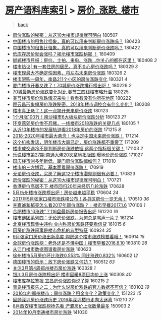 [房产语料库索引](../../README.md)  > [房价_涨跌_楼市](房价_涨跌_楼市.md)
====
> [back](../README.md)

- [房价涨跌的秘密：从这10大楼市规律就可明白](http://jkwz.applinzi.com/ittc/7100360480919127051.html#%E6%88%BF%E4%BB%B7%E6%B6%A8%E8%B7%8C%E7%9A%84%E7%A7%98%E5%AF%86%EF%BC%9A%E4%BB%8E%E8%BF%9910%E5%A4%A7%E6%A5%BC%E5%B8%82%E8%A7%84%E5%BE%8B%E5%B0%B1%E5%8F%AF%E6%98%8E%E7%99%BD) 180507  
- [中国楼市的租售比怪象，真的可以用来判断房价涨跌吗？](http://jkwz.applinzi.com/ittc/7095121957551080455.html#%E4%B8%AD%E5%9B%BD%E6%A5%BC%E5%B8%82%E7%9A%84%E7%A7%9F%E5%94%AE%E6%AF%94%E6%80%AA%E8%B1%A1%EF%BC%8C%E7%9C%9F%E7%9A%84%E5%8F%AF%E4%BB%A5%E7%94%A8%E6%9D%A5%E5%88%A4%E6%96%AD%E6%88%BF%E4%BB%B7%E6%B6%A8%E8%B7%8C%E5%90%97%EF%BC%9F) 180423  
- [中国楼市的租售比怪象，真的可以用来判断房价涨跌吗？](http://jkwz.applinzi.com/ittc/7094851743269782544.html#%E4%B8%AD%E5%9B%BD%E6%A5%BC%E5%B8%82%E7%9A%84%E7%A7%9F%E5%94%AE%E6%AF%94%E6%80%AA%E8%B1%A1%EF%BC%8C%E7%9C%9F%E7%9A%84%E5%8F%AF%E4%BB%A5%E7%94%A8%E6%9D%A5%E5%88%A4%E6%96%AD%E6%88%BF%E4%BB%B7%E6%B6%A8%E8%B7%8C%E5%90%97%EF%BC%9F) 180422  
- [低库存房价就会涨吗？揭示楼市涨跌秘密 ！](http://jkwz.applinzi.com/ittc/7089978207770248209.html#%E4%BD%8E%E5%BA%93%E5%AD%98%E6%88%BF%E4%BB%B7%E5%B0%B1%E4%BC%9A%E6%B6%A8%E5%90%97%EF%BC%9F%E6%8F%AD%E7%A4%BA%E6%A5%BC%E5%B8%82%E6%B6%A8%E8%B7%8C%E7%A7%98%E5%AF%86+%EF%BC%81) 180409  
- [邯郸楼市月报：房价、土拍、来电、涨跌...你关心的都在这里！](http://jkwz.applinzi.com/ittc/7089632248729175046.html#%E9%82%AF%E9%83%B8%E6%A5%BC%E5%B8%82%E6%9C%88%E6%8A%A5%EF%BC%9A%E6%88%BF%E4%BB%B7%E3%80%81%E5%9C%9F%E6%8B%8D%E3%80%81%E6%9D%A5%E7%94%B5%E3%80%81%E6%B6%A8%E8%B7%8C...%E4%BD%A0%E5%85%B3%E5%BF%83%E7%9A%84%E9%83%BD%E5%9C%A8%E8%BF%99%E9%87%8C%EF%BC%81) 180408 *3* 
- [楼市热议| 有一套住房的居民，真不关心房价涨跌吗？](http://jkwz.applinzi.com/ittc/7085835134479893520.html#%E6%A5%BC%E5%B8%82%E7%83%AD%E8%AE%AE%7C+%E6%9C%89%E4%B8%80%E5%A5%97%E4%BD%8F%E6%88%BF%E7%9A%84%E5%B1%85%E6%B0%91%EF%BC%8C%E7%9C%9F%E4%B8%8D%E5%85%B3%E5%BF%83%E6%88%BF%E4%BB%B7%E6%B6%A8%E8%B7%8C%E5%90%97%EF%BC%9F) 180329 *3* 
- [楼市现最大不确定性因素，将左右未来房价涨跌](http://jkwz.applinzi.com/ittc/7084517076532462602.html#%E6%A5%BC%E5%B8%82%E7%8E%B0%E6%9C%80%E5%A4%A7%E4%B8%8D%E7%A1%AE%E5%AE%9A%E6%80%A7%E5%9B%A0%E7%B4%A0%EF%BC%8C%E5%B0%86%E5%B7%A6%E5%8F%B3%E6%9C%AA%E6%9D%A5%E6%88%BF%E4%BB%B7%E6%B6%A8%E8%B7%8C) 180326 *2* 
- [楼市限购一周年，南昌211个小区的房价涨跌变化](http://jkwz.applinzi.com/ittc/7082935100990030854.html#%E6%A5%BC%E5%B8%82%E9%99%90%E8%B4%AD%E4%B8%80%E5%91%A8%E5%B9%B4%EF%BC%8C%E5%8D%97%E6%98%8C211%E4%B8%AA%E5%B0%8F%E5%8C%BA%E7%9A%84%E6%88%BF%E4%BB%B7%E6%B6%A8%E8%B7%8C%E5%8F%98%E5%8C%96) 180321 *4* 
- [厦门楼市开春又跌了！70城房价涨跌排行榜出炉！](http://jkwz.applinzi.com/ittc/7074319674588529670.html#%E5%8E%A6%E9%97%A8%E6%A5%BC%E5%B8%82%E5%BC%80%E6%98%A5%E5%8F%88%E8%B7%8C%E4%BA%86%EF%BC%8170%E5%9F%8E%E6%88%BF%E4%BB%B7%E6%B6%A8%E8%B7%8C%E6%8E%92%E8%A1%8C%E6%A6%9C%E5%87%BA%E7%82%89%EF%BC%81) 180226 *2* 
- [70城最新房价涨跌变化对比 春节三四线楼市略升温](http://jkwz.applinzi.com/ittc/7074031369091286032.html#70%E5%9F%8E%E6%9C%80%E6%96%B0%E6%88%BF%E4%BB%B7%E6%B6%A8%E8%B7%8C%E5%8F%98%E5%8C%96%E5%AF%B9%E6%AF%94+%E6%98%A5%E8%8A%82%E4%B8%89%E5%9B%9B%E7%BA%BF%E6%A5%BC%E5%B8%82%E7%95%A5%E5%8D%87%E6%B8%A9) 180225  
- [春节楼市房价涨跌情况来啦！看看有没有你所在地区](http://jkwz.applinzi.com/ittc/7072966985086665744.html#%E6%98%A5%E8%8A%82%E6%A5%BC%E5%B8%82%E6%88%BF%E4%BB%B7%E6%B6%A8%E8%B7%8C%E6%83%85%E5%86%B5%E6%9D%A5%E5%95%A6%EF%BC%81%E7%9C%8B%E7%9C%8B%E6%9C%89%E6%B2%A1%E6%9C%89%E4%BD%A0%E6%89%80%E5%9C%A8%E5%9C%B0%E5%8C%BA) 180222  
- [顾云昌形象揭房价涨跌秘密，2018年楼市调控会有什么变化？](http://jkwz.applinzi.com/ittc/7067706140400288778.html#%E9%A1%BE%E4%BA%91%E6%98%8C%E5%BD%A2%E8%B1%A1%E6%8F%AD%E6%88%BF%E4%BB%B7%E6%B6%A8%E8%B7%8C%E7%A7%98%E5%AF%86%EF%BC%8C2018%E5%B9%B4%E6%A5%BC%E5%B8%82%E8%B0%83%E6%8E%A7%E4%BC%9A%E6%9C%89%E4%BB%80%E4%B9%88%E5%8F%98%E5%8C%96%EF%BC%9F) 180208  
- [楼市真正悬了！这一点揭开未来房价涨跌](http://jkwz.applinzi.com/ittc/7061902685471507472.html#%E6%A5%BC%E5%B8%82%E7%9C%9F%E6%AD%A3%E6%82%AC%E4%BA%86%EF%BC%81%E8%BF%99%E4%B8%80%E7%82%B9%E6%8F%AD%E5%BC%80%E6%9C%AA%E6%9D%A5%E6%88%BF%E4%BB%B7%E6%B6%A8%E8%B7%8C) 180123  
- [1个月涨100万！南沙楼市6大板块房价涨跌分析](http://jkwz.applinzi.com/ittc/7061842297845449735.html#1%E4%B8%AA%E6%9C%88%E6%B6%A8100%E4%B8%87%EF%BC%81%E5%8D%97%E6%B2%99%E6%A5%BC%E5%B8%826%E5%A4%A7%E6%9D%BF%E5%9D%97%E6%88%BF%E4%BB%B7%E6%B6%A8%E8%B7%8C%E5%88%86%E6%9E%90) 180123 *21* 
- [环京燕郊房价惨不忍睹，一线楼市2018涨跌的关键几点](http://jkwz.applinzi.com/ittc/7055215034924270598.html#%E7%8E%AF%E4%BA%AC%E7%87%95%E9%83%8A%E6%88%BF%E4%BB%B7%E6%83%A8%E4%B8%8D%E5%BF%8D%E7%9D%B9%EF%BC%8C%E4%B8%80%E7%BA%BF%E6%A5%BC%E5%B8%822018%E6%B6%A8%E8%B7%8C%E7%9A%84%E5%85%B3%E9%94%AE%E5%87%A0%E7%82%B9) 180105 *1* 
- [从近10年楼市的发展轨迹看2018年房价的涨跌](http://jkwz.applinzi.com/ittc/7047431385432720401.html#%E4%BB%8E%E8%BF%9110%E5%B9%B4%E6%A5%BC%E5%B8%82%E7%9A%84%E5%8F%91%E5%B1%95%E8%BD%A8%E8%BF%B9%E7%9C%8B2018%E5%B9%B4%E6%88%BF%E4%BB%B7%E7%9A%84%E6%B6%A8%E8%B7%8C) 171215 *8* 
- [2018-2020年楼市最大悬念！也决定中国未来房价涨跌！](http://jkwz.applinzi.com/ittc/7046994745518195728.html#2018-2020%E5%B9%B4%E6%A5%BC%E5%B8%82%E6%9C%80%E5%A4%A7%E6%82%AC%E5%BF%B5%EF%BC%81%E4%B9%9F%E5%86%B3%E5%AE%9A%E4%B8%AD%E5%9B%BD%E6%9C%AA%E6%9D%A5%E6%88%BF%E4%BB%B7%E6%B6%A8%E8%B7%8C%EF%BC%81) 171214  
- [这个机构发话，明年楼市大局已定，房价涨跌都不重要了](http://jkwz.applinzi.com/ittc/7044992329209873424.html#%E8%BF%99%E4%B8%AA%E6%9C%BA%E6%9E%84%E5%8F%91%E8%AF%9D%EF%BC%8C%E6%98%8E%E5%B9%B4%E6%A5%BC%E5%B8%82%E5%A4%A7%E5%B1%80%E5%B7%B2%E5%AE%9A%EF%BC%8C%E6%88%BF%E4%BB%B7%E6%B6%A8%E8%B7%8C%E9%83%BD%E4%B8%8D%E9%87%8D%E8%A6%81%E4%BA%86) 171209  
- [楼市成交遇冷不是判断房价涨跌依据 这两个指标很关键！](http://jkwz.applinzi.com/ittc/7031733237834056721.html#%E6%A5%BC%E5%B8%82%E6%88%90%E4%BA%A4%E9%81%87%E5%86%B7%E4%B8%8D%E6%98%AF%E5%88%A4%E6%96%AD%E6%88%BF%E4%BB%B7%E6%B6%A8%E8%B7%8C%E4%BE%9D%E6%8D%AE+%E8%BF%99%E4%B8%A4%E4%B8%AA%E6%8C%87%E6%A0%87%E5%BE%88%E5%85%B3%E9%94%AE%EF%BC%81) 171103 *2* 
- [乐说楼市第27期:南通大佬20次拿地拓版图 曝地价房价涨跌](http://jkwz.applinzi.com/ittc/7029125130599531537.html#%E4%B9%90%E8%AF%B4%E6%A5%BC%E5%B8%82%E7%AC%AC27%E6%9C%9F%3A%E5%8D%97%E9%80%9A%E5%A4%A7%E4%BD%AC20%E6%AC%A1%E6%8B%BF%E5%9C%B0%E6%8B%93%E7%89%88%E5%9B%BE+%E6%9B%9D%E5%9C%B0%E4%BB%B7%E6%88%BF%E4%BB%B7%E6%B6%A8%E8%B7%8C) 171027  
- [国庆楼市创多年新低，厦门房价涨跌幅如何？](http://jkwz.applinzi.com/ittc/7022767274971366416.html#%E5%9B%BD%E5%BA%86%E6%A5%BC%E5%B8%82%E5%88%9B%E5%A4%9A%E5%B9%B4%E6%96%B0%E4%BD%8E%EF%BC%8C%E5%8E%A6%E9%97%A8%E6%88%BF%E4%BB%B7%E6%B6%A8%E8%B7%8C%E5%B9%85%E5%A6%82%E4%BD%95%EF%BC%9F) 171010  
- [楼市的三方博弈，基本面看房价涨跌！](http://jkwz.applinzi.com/ittc/7014945052672132112.html#%E6%A5%BC%E5%B8%82%E7%9A%84%E4%B8%89%E6%96%B9%E5%8D%9A%E5%BC%88%EF%BC%8C%E5%9F%BA%E6%9C%AC%E9%9D%A2%E7%9C%8B%E6%88%BF%E4%BB%B7%E6%B6%A8%E8%B7%8C%EF%BC%81) 170919  
- [无论房价涨跌，买房了解这12个楼市潜规则很有必要！](http://jkwz.applinzi.com/ittc/7005077016326702096.html#%E6%97%A0%E8%AE%BA%E6%88%BF%E4%BB%B7%E6%B6%A8%E8%B7%8C%EF%BC%8C%E4%B9%B0%E6%88%BF%E4%BA%86%E8%A7%A3%E8%BF%9912%E4%B8%AA%E6%A5%BC%E5%B8%82%E6%BD%9C%E8%A7%84%E5%88%99%E5%BE%88%E6%9C%89%E5%BF%85%E8%A6%81%EF%BC%81) 170823  
- [房价涨跌的秘密：从这10大楼市规律就可明白！](http://jkwz.applinzi.com/ittc/6992806537092138001.html#%E6%88%BF%E4%BB%B7%E6%B6%A8%E8%B7%8C%E7%9A%84%E7%A7%98%E5%AF%86%EF%BC%9A%E4%BB%8E%E8%BF%9910%E5%A4%A7%E6%A5%BC%E5%B8%82%E8%A7%84%E5%BE%8B%E5%B0%B1%E5%8F%AF%E6%98%8E%E7%99%BD%EF%BC%81) 170721  
- [香港房价高居不下 楼市回归20年来经历几轮涨跌](http://jkwz.applinzi.com/ittc/6984131917262619653.html#%E9%A6%99%E6%B8%AF%E6%88%BF%E4%BB%B7%E9%AB%98%E5%B1%85%E4%B8%8D%E4%B8%8B+%E6%A5%BC%E5%B8%82%E5%9B%9E%E5%BD%9220%E5%B9%B4%E6%9D%A5%E7%BB%8F%E5%8E%86%E5%87%A0%E8%BD%AE%E6%B6%A8%E8%B7%8C) 170628  
- [5月杭州楼市涨跌榜出炉！房价越来越平稳](http://jkwz.applinzi.com/ittc/6975423740618736645.html#5%E6%9C%88%E6%9D%AD%E5%B7%9E%E6%A5%BC%E5%B8%82%E6%B6%A8%E8%B7%8C%E6%A6%9C%E5%87%BA%E7%82%89%EF%BC%81%E6%88%BF%E4%BB%B7%E8%B6%8A%E6%9D%A5%E8%B6%8A%E5%B9%B3%E7%A8%B3) 170604 *24* 
- [2017年5月张家口楼市涨跌榜公布！各县区房价一览无余！](http://jkwz.applinzi.com/ittc/6966067914368091141.html#2017%E5%B9%B45%E6%9C%88%E5%BC%A0%E5%AE%B6%E5%8F%A3%E6%A5%BC%E5%B8%82%E6%B6%A8%E8%B7%8C%E6%A6%9C%E5%85%AC%E5%B8%83%EF%BC%81%E5%90%84%E5%8E%BF%E5%8C%BA%E6%88%BF%E4%BB%B7%E4%B8%80%E8%A7%88%E6%97%A0%E4%BD%99%EF%BC%81) 170510 *36* 
- [李嘉诚和郁亮怎么看2017年房价涨跌？︱楼市早餐2017.1.6](http://jkwz.applinzi.com/ittc/6920096021773550596.html#%E6%9D%8E%E5%98%89%E8%AF%9A%E5%92%8C%E9%83%81%E4%BA%AE%E6%80%8E%E4%B9%88%E7%9C%8B2017%E5%B9%B4%E6%88%BF%E4%BB%B7%E6%B6%A8%E8%B7%8C%EF%BC%9F%EF%B8%B1%E6%A5%BC%E5%B8%82%E6%97%A9%E9%A4%902017.1.6) 170106 *1* 
- [合肥楼市“0涨跌”？116盘最新房价报告出炉](http://jkwz.applinzi.com/ittc/6913656869972608005.html#%E5%90%88%E8%82%A5%E6%A5%BC%E5%B8%82%E2%80%9C0%E6%B6%A8%E8%B7%8C%E2%80%9D%EF%BC%9F116%E7%9B%98%E6%9C%80%E6%96%B0%E6%88%BF%E4%BB%B7%E6%8A%A5%E5%91%8A%E5%87%BA%E7%82%89) 161220 *16* 
- [楼市谜团系列四：无论房价涨跌，为何总是骂声一片？](http://jkwz.applinzi.com/ittc/6911166625884931076.html#%E6%A5%BC%E5%B8%82%E8%B0%9C%E5%9B%A2%E7%B3%BB%E5%88%97%E5%9B%9B%EF%BC%9A%E6%97%A0%E8%AE%BA%E6%88%BF%E4%BB%B7%E6%B6%A8%E8%B7%8C%EF%BC%8C%E4%B8%BA%E4%BD%95%E6%80%BB%E6%98%AF%E9%AA%82%E5%A3%B0%E4%B8%80%E7%89%87%EF%BC%9F) 161214  
- [北京楼市现集中违约 业内称房价涨跌还要看信贷](http://jkwz.applinzi.com/ittc/6889006554463863812.html#%E5%8C%97%E4%BA%AC%E6%A5%BC%E5%B8%82%E7%8E%B0%E9%9B%86%E4%B8%AD%E8%BF%9D%E7%BA%A6+%E4%B8%9A%E5%86%85%E7%A7%B0%E6%88%BF%E4%BB%B7%E6%B6%A8%E8%B7%8C%E8%BF%98%E8%A6%81%E7%9C%8B%E4%BF%A1%E8%B4%B7) 161015 *6* 
- [因房价涨跌闹事是楼市危机的典型特征](http://jkwz.applinzi.com/ittc/6881225639926957060.html#%E5%9B%A0%E6%88%BF%E4%BB%B7%E6%B6%A8%E8%B7%8C%E9%97%B9%E4%BA%8B%E6%98%AF%E6%A5%BC%E5%B8%82%E5%8D%B1%E6%9C%BA%E7%9A%84%E5%85%B8%E5%9E%8B%E7%89%B9%E5%BE%81) 160924 *35* 
- [9月张家口房价涨出新高度 购房这个楼市涨跌榜要看哦！](http://jkwz.applinzi.com/ittc/6877672068191093764.html#9%E6%9C%88%E5%BC%A0%E5%AE%B6%E5%8F%A3%E6%88%BF%E4%BB%B7%E6%B6%A8%E5%87%BA%E6%96%B0%E9%AB%98%E5%BA%A6+%E8%B4%AD%E6%88%BF%E8%BF%99%E4%B8%AA%E6%A5%BC%E5%B8%82%E6%B6%A8%E8%B7%8C%E6%A6%9C%E8%A6%81%E7%9C%8B%E5%93%A6%EF%BC%81) 160914 *15* 
- [全球房价涨跌榜：老外还是不懂中国︱楼市早餐2016.8.10](http://jkwz.applinzi.com/ittc/6864619607968711684.html#%E5%85%A8%E7%90%83%E6%88%BF%E4%BB%B7%E6%B6%A8%E8%B7%8C%E6%A6%9C%EF%BC%9A%E8%80%81%E5%A4%96%E8%BF%98%E6%98%AF%E4%B8%8D%E6%87%82%E4%B8%AD%E5%9B%BD%EF%B8%B1%E6%A5%BC%E5%B8%82%E6%97%A9%E9%A4%902016.8.10) 160810 *26* 
- [从江门楼市数据图谱看房价涨跌](http://jkwz.applinzi.com/ittc/6846948314486146053.html#%E4%BB%8E%E6%B1%9F%E9%97%A8%E6%A5%BC%E5%B8%82%E6%95%B0%E6%8D%AE%E5%9B%BE%E8%B0%B1%E7%9C%8B%E6%88%BF%E4%BB%B7%E6%B6%A8%E8%B7%8C) 160623  
- [徐州楼市5月房价环比涨跌0.553% 同比涨跌0.832%](http://jkwz.applinzi.com/ittc/6839060818695816197.html#%E5%BE%90%E5%B7%9E%E6%A5%BC%E5%B8%825%E6%9C%88%E6%88%BF%E4%BB%B7%E7%8E%AF%E6%AF%94%E6%B6%A8%E8%B7%8C0.553%25+%E5%90%8C%E6%AF%94%E6%B6%A8%E8%B7%8C0.832%25) 160602 *12* 
- [德国楼市的启示：放下房价涨跌又何妨？](http://jkwz.applinzi.com/ittc/6831272550126322692.html#%E5%BE%B7%E5%9B%BD%E6%A5%BC%E5%B8%82%E7%9A%84%E5%90%AF%E7%A4%BA%EF%BC%9A%E6%94%BE%E4%B8%8B%E6%88%BF%E4%BB%B7%E6%B6%A8%E8%B7%8C%E5%8F%88%E4%BD%95%E5%A6%A8%EF%BC%9F) 160512 *63* 
- [关注3月第4周郑州楼市房价涨跌](http://jkwz.applinzi.com/ittc/6814702669574702085.html#%E5%85%B3%E6%B3%A83%E6%9C%88%E7%AC%AC4%E5%91%A8%E9%83%91%E5%B7%9E%E6%A5%BC%E5%B8%82%E6%88%BF%E4%BB%B7%E6%B6%A8%E8%B7%8C) 160328 *1* 
- [银川3月房价涨跌榜出炉 楼市回暖8项目均价上涨](http://jkwz.applinzi.com/ittc/6807260991922373637.html#%E9%93%B6%E5%B7%9D3%E6%9C%88%E6%88%BF%E4%BB%B7%E6%B6%A8%E8%B7%8C%E6%A6%9C%E5%87%BA%E7%82%89+%E6%A5%BC%E5%B8%82%E5%9B%9E%E6%9A%968%E9%A1%B9%E7%9B%AE%E5%9D%87%E4%BB%B7%E4%B8%8A%E6%B6%A8) 160308 *40* 
- [楼市库存拉警报 宜昌房价涨跌你说了算](http://jkwz.applinzi.com/ittc/6798981081583846404.html#%E6%A5%BC%E5%B8%82%E5%BA%93%E5%AD%98%E6%8B%89%E8%AD%A6%E6%8A%A5+%E5%AE%9C%E6%98%8C%E6%88%BF%E4%BB%B7%E6%B6%A8%E8%B7%8C%E4%BD%A0%E8%AF%B4%E4%BA%86%E7%AE%97) 160215 *2* 
- [青岛楼市报告之二：为什么说房价涨跌的官方数据不可信？](http://jkwz.applinzi.com/ittc/6782813794380284933.html#%E9%9D%92%E5%B2%9B%E6%A5%BC%E5%B8%82%E6%8A%A5%E5%91%8A%E4%B9%8B%E4%BA%8C%EF%BC%9A%E4%B8%BA%E4%BB%80%E4%B9%88%E8%AF%B4%E6%88%BF%E4%BB%B7%E6%B6%A8%E8%B7%8C%E7%9A%84%E5%AE%98%E6%96%B9%E6%95%B0%E6%8D%AE%E4%B8%8D%E5%8F%AF%E4%BF%A1%EF%BC%9F) 160102 *19* 
- [2016年的郑州楼市：房价涨跌？租金变化？政策变化？](http://jkwz.applinzi.com/ittc/6779002536698840068.html#2016%E5%B9%B4%E7%9A%84%E9%83%91%E5%B7%9E%E6%A5%BC%E5%B8%82%EF%BC%9A%E6%88%BF%E4%BB%B7%E6%B6%A8%E8%B7%8C%EF%BC%9F%E7%A7%9F%E9%87%91%E5%8F%98%E5%8C%96%EF%BC%9F%E6%94%BF%E7%AD%96%E5%8F%98%E5%8C%96%EF%BC%9F) 151223 *15* 
- [回顾深圳房价涨跌历史 2016年深圳楼市走向太迷离](http://jkwz.applinzi.com/ittc/6774087906335654916.html#%E5%9B%9E%E9%A1%BE%E6%B7%B1%E5%9C%B3%E6%88%BF%E4%BB%B7%E6%B6%A8%E8%B7%8C%E5%8E%86%E5%8F%B2+2016%E5%B9%B4%E6%B7%B1%E5%9C%B3%E6%A5%BC%E5%B8%82%E8%B5%B0%E5%90%91%E5%A4%AA%E8%BF%B7%E7%A6%BB) 151210 *27* 
- [8月西安楼市涨跌榜抢先看 浐灞房价上涨数量最多](http://jkwz.applinzi.com/ittc/6737768184146871301.html#8%E6%9C%88%E8%A5%BF%E5%AE%89%E6%A5%BC%E5%B8%82%E6%B6%A8%E8%B7%8C%E6%A6%9C%E6%8A%A2%E5%85%88%E7%9C%8B+%E6%B5%90%E7%81%9E%E6%88%BF%E4%BB%B7%E4%B8%8A%E6%B6%A8%E6%95%B0%E9%87%8F%E6%9C%80%E5%A4%9A) 150903 *2* 
- [2014年10月南通楼市房价涨跌](http://jkwz.applinzi.com/ittc/547650611376883497.html#2014%E5%B9%B410%E6%9C%88%E5%8D%97%E9%80%9A%E6%A5%BC%E5%B8%82%E6%88%BF%E4%BB%B7%E6%B6%A8%E8%B7%8C) 141030  
